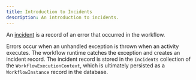 ```yaml
---
title: Introduction to Incidents
description: An introduction to incidents.
---
```


An [incident](../core-concepts/incident) is a record of an error that occurred in the workflow.

Errors occur when an unhandled exception is thrown when an activity executes.
The workflow runtime catches the exception and creates an incident record.
The incident record is stored in the `Incidents` collection of the `WorkflowExecutionContext`, which is ultimately persisted as a `WorkflowInstance` record in the database.
